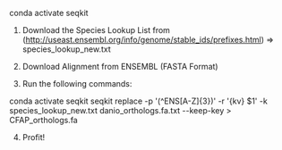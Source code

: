 conda activate seqkit



1. Download the Species Lookup List from (http://useast.ensembl.org/info/genome/stable_ids/prefixes.html) => species_lookup_new.txt

2. Download Alignment from ENSEMBL (FASTA Format)

3. Run the following commands:

  conda activate seqkit
  seqkit replace -p '(^ENS[A-Z]{3})' -r '{kv} $1' -k species_lookup_new.txt danio_orthologs.fa.txt --keep-key > CFAP_orthologs.fa

4. Profit!
